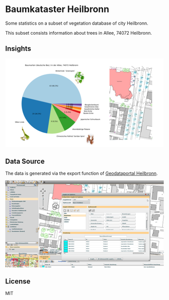 # Baumkataster Heilbronn

Some statistics on a subset of vegetation database of city Heilbronn.

This subset consists information about trees in Allee, 74072 Heilbronn.

## Insights

![pie-plot-allee-tree-types](reports/Allee.png)

## Data Source

The data is generated via the export function of [Geodataportal Heilbronn](https://www.gisserver.de/heilbronn/).

![export](assets/geodatenportal-export.png)

## License

MIT
